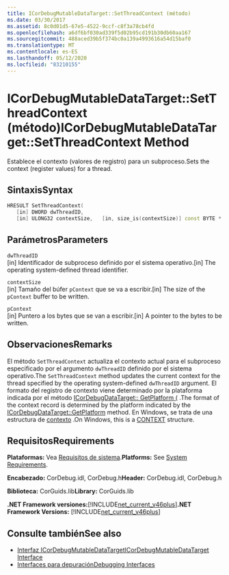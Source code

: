 ```yaml
---
title: ICorDebugMutableDataTarget::SetThreadContext (método)
ms.date: 03/30/2017
ms.assetid: 8c0d01d5-67e5-4522-9ccf-c8f3a78cb4fd
ms.openlocfilehash: a6df6bf030ad339f5d02b95cd191b30db60aa167
ms.sourcegitcommit: 488aced39b5f374bc0a139a4993616a54d15baf0
ms.translationtype: MT
ms.contentlocale: es-ES
ms.lasthandoff: 05/12/2020
ms.locfileid: "83210155"
---
```

# <a name="icordebugmutabledatatargetsetthreadcontext-method"></a><span data-ttu-id="78676-102">ICorDebugMutableDataTarget::SetThreadContext (método)</span><span class="sxs-lookup"><span data-stu-id="78676-102">ICorDebugMutableDataTarget::SetThreadContext Method</span></span>
<span data-ttu-id="78676-103">Establece el contexto (valores de registro) para un subproceso.</span><span class="sxs-lookup"><span data-stu-id="78676-103">Sets the context (register values) for a thread.</span></span>  
  
## <a name="syntax"></a><span data-ttu-id="78676-104">Sintaxis</span><span class="sxs-lookup"><span data-stu-id="78676-104">Syntax</span></span>  
  
```cpp  
HRESULT SetThreadContext(  
   [in] DWORD dwThreadID,  
   [in] ULONG32 contextSize,   [in, size_is(contextSize)] const BYTE * pContext);  
```  
  
## <a name="parameters"></a><span data-ttu-id="78676-105">Parámetros</span><span class="sxs-lookup"><span data-stu-id="78676-105">Parameters</span></span>  
 `dwThreadID`  
 <span data-ttu-id="78676-106">[in] Identificador de subproceso definido por el sistema operativo.</span><span class="sxs-lookup"><span data-stu-id="78676-106">[in] The operating system-defined thread identifier.</span></span>  
  
 `contextSize`  
 <span data-ttu-id="78676-107">[in] Tamaño del búfer `pContext` que se va a escribir.</span><span class="sxs-lookup"><span data-stu-id="78676-107">[in] The size of the `pContext` buffer to be written.</span></span>  
  
 `pContext`  
 <span data-ttu-id="78676-108">[in] Puntero a los bytes que se van a escribir.</span><span class="sxs-lookup"><span data-stu-id="78676-108">[in] A pointer to the bytes to be written.</span></span>  
  
## <a name="remarks"></a><span data-ttu-id="78676-109">Observaciones</span><span class="sxs-lookup"><span data-stu-id="78676-109">Remarks</span></span>  
 <span data-ttu-id="78676-110">El método `SetThreadContext` actualiza el contexto actual para el subproceso especificado por el argumento `dwThreadID` definido por el sistema operativo.</span><span class="sxs-lookup"><span data-stu-id="78676-110">The `SetThreadContext` method updates the current context for the thread specified by the operating system-defined `dwThreadID` argument.</span></span> <span data-ttu-id="78676-111">El formato del registro de contexto viene determinado por la plataforma indicada por el método [ICorDebugDataTarget:: GetPlatform (](icordebugdatatarget-getplatform-method.md) .</span><span class="sxs-lookup"><span data-stu-id="78676-111">The format of the context record is determined by the platform indicated by the [ICorDebugDataTarget::GetPlatform](icordebugdatatarget-getplatform-method.md) method.</span></span> <span data-ttu-id="78676-112">En Windows, se trata de una estructura de [contexto](/windows/win32/api/winnt/ns-winnt-arm64_nt_context) .</span><span class="sxs-lookup"><span data-stu-id="78676-112">On Windows, this is a [CONTEXT](/windows/win32/api/winnt/ns-winnt-arm64_nt_context) structure.</span></span>  
  
## <a name="requirements"></a><span data-ttu-id="78676-113">Requisitos</span><span class="sxs-lookup"><span data-stu-id="78676-113">Requirements</span></span>  
 <span data-ttu-id="78676-114">**Plataformas:** Vea [Requisitos de sistema](../../get-started/system-requirements.md).</span><span class="sxs-lookup"><span data-stu-id="78676-114">**Platforms:** See [System Requirements](../../get-started/system-requirements.md).</span></span>  
  
 <span data-ttu-id="78676-115">**Encabezado:** CorDebug.idl, CorDebug.h</span><span class="sxs-lookup"><span data-stu-id="78676-115">**Header:** CorDebug.idl, CorDebug.h</span></span>  
  
 <span data-ttu-id="78676-116">**Biblioteca:** CorGuids.lib</span><span class="sxs-lookup"><span data-stu-id="78676-116">**Library:** CorGuids.lib</span></span>  
  
 <span data-ttu-id="78676-117">**.NET Framework versiones:**[!INCLUDE[net_current_v46plus](../../../../includes/net-current-v46plus-md.md)]</span><span class="sxs-lookup"><span data-stu-id="78676-117">**.NET Framework Versions:** [!INCLUDE[net_current_v46plus](../../../../includes/net-current-v46plus-md.md)]</span></span>  
  
## <a name="see-also"></a><span data-ttu-id="78676-118">Consulte también</span><span class="sxs-lookup"><span data-stu-id="78676-118">See also</span></span>

- [<span data-ttu-id="78676-119">Interfaz ICorDebugMutableDataTarget</span><span class="sxs-lookup"><span data-stu-id="78676-119">ICorDebugMutableDataTarget Interface</span></span>](icordebugmutabledatatarget-interface.md)
- [<span data-ttu-id="78676-120">Interfaces para depuración</span><span class="sxs-lookup"><span data-stu-id="78676-120">Debugging Interfaces</span></span>](debugging-interfaces.md)
